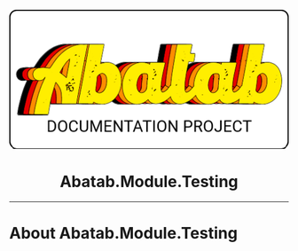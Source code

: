 <!-- This documentation is incomplete. -->

<div align="center">

![](_attachments/logo/abatab-documentation-project-logo.png)
	<h1>
		Abatab.Module.Testing
	</h1>
</div>

***

# About Abatab.Module.Testing